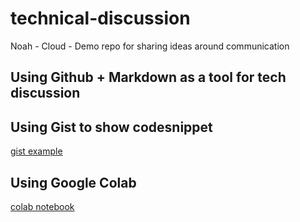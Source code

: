 # technical-discussion
Noah - Cloud - Demo repo for sharing ideas around communication

## Using Github + Markdown as a tool for tech discussion

## Using Gist to show codesnippet

[gist example](https://gist.github.com/edydev85/beeefb95e7e6ff4fff8b63d0b2f093b1)

## Using Google Colab
[colab notebook](https://github.com/edydev85/technical-discussion/blob/main/Pandas_shift.ipynb)

